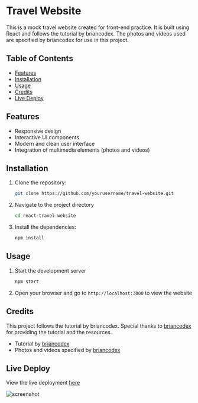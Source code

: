 # Travel Website

This is a mock travel website created for front-end practice. It is built using React and follows the tutorial by briancodex. The photos and videos used are specified by briancodex for use in this project.

## Table of Contents

- [Features](#features)
- [Installation](#installation)
- [Usage](#usage)
- [Credits](#credits)
- [Live Deploy](#live-deploy)

## Features

- Responsive design
- Interactive UI components
- Modern and clean user interface
- Integration of multimedia elements (photos and videos)

## Installation

1. Clone the repository:
   ```bash
   git clone https://github.com/yourusername/travel-website.git

2. Navigate to the project directory
    ```bash 
    cd react-travel-website

3. Install the dependencies:
    ```bash 
    npm install

## Usage

1. Start the development server 
    ```bash
    npm start

2. Open your browser and go to `http://localhost:3000` to view the website

## Credits 

This project follows the tutorial by briancodex. Special thanks to [briancodex](https://github.com/briancodex) for providing the tutorial and the resources.

- Tutorial by [briancodex](https://github.com/briancodex)
- Photos and videos specified by [briancodex](https://github.com/briancodex)

## Live Deploy 

View the live deployment [here](https://travel-website-practice.netlify.app/)

![screenshot](./public/images/screenshot.jpg)